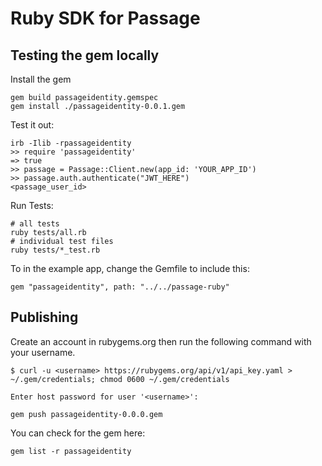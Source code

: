 # Ruby SDK for Passage


## Testing the gem locally

Install the gem
```
gem build passageidentity.gemspec
gem install ./passageidentity-0.0.1.gem
```

Test it out:
```
irb -Ilib -rpassageidentity
>> require 'passageidentity'
=> true
>> passage = Passage::Client.new(app_id: 'YOUR_APP_ID')
>> passage.auth.authenticate("JWT_HERE")
<passage_user_id>
```

Run Tests:
```
# all tests
ruby tests/all.rb
# individual test files
ruby tests/*_test.rb
```

To in the example app, change the Gemfile to include this:
```
gem "passageidentity", path: "../../passage-ruby"
```

## Publishing
Create an account in rubygems.org then run the following command with your username.

```
$ curl -u <username> https://rubygems.org/api/v1/api_key.yaml >
~/.gem/credentials; chmod 0600 ~/.gem/credentials

Enter host password for user '<username>':
```

```
gem push passageidentity-0.0.0.gem
```

You can check for the gem here:
```
gem list -r passageidentity
```